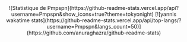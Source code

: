 <div align="center">
  ![Statistique de Pmpspn](https://github-readme-stats.vercel.app/api?username=Pmpspn&show_icons=true?theme=tokyonight)
  [![yannis wakatime stats](https://github-readme-stats.vercel.app/api/top-langs/?username=Pmpspn&langs_count=50)](https://github.com/anuraghazra/github-readme-stats)
  
</div>
